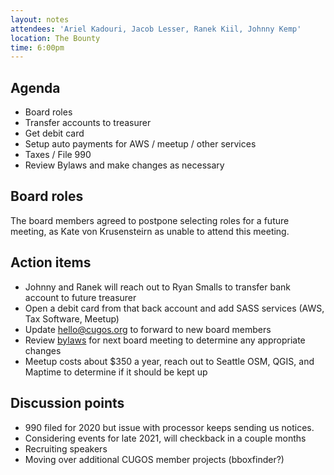```yaml
---
layout: notes
attendees: 'Ariel Kadouri, Jacob Lesser, Ranek Kiil, Johnny Kemp'
location: The Bounty
time: 6:00pm
---
```


## Agenda

* Board roles
* Transfer accounts to treasurer
* Get debit card
* Setup auto payments for AWS / meetup / other services
* Taxes / File 990
* Review Bylaws and make changes as necessary

## Board roles

The board members agreed to postpone selecting roles for a future meeting, as Kate von Krusensteirn as unable to attend this meeting.

## Action items

* Johnny and Ranek will reach out to Ryan Smalls to transfer bank account to future treasurer
* Open a debit card from that back account and add SASS services (AWS, Tax Software, Meetup)
* Update hello@cugos.org to forward to new board members
* Review [bylaws](https://cugos.org/about/bylaw/cugos_bylaws_2016.pdf) for next board meeting to determine any appropriate changes
* Meetup costs about $350 a year, reach out to Seattle OSM, QGIS, and Maptime to determine if it should be kept up

## Discussion points
* 990 filed for 2020 but issue with processor keeps sending us notices.
* Considering events for late 2021, will checkback in a couple months
* Recruiting speakers
* Moving over additional CUGOS member projects (bboxfinder?)
